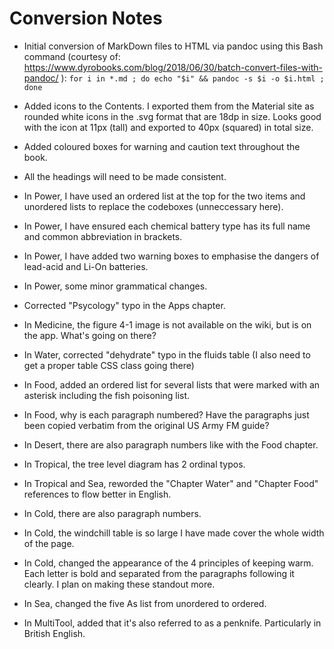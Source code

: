 # Conversion Notes
* Initial conversion of MarkDown files to HTML via pandoc using this Bash command (courtesy of: https://www.dyrobooks.com/blog/2018/06/30/batch-convert-files-with-pandoc/ ): `for i in *.md ; do echo "$i" && pandoc -s $i -o $i.html ; done`
* Added icons to the Contents. I exported them from the Material site as rounded white icons in the .svg format that are 18dp in size. Looks good with the icon at 11px (tall) and exported to 40px (squared) in total size.
* Added coloured boxes for warning and caution text throughout the book.
* All the headings will need to be made consistent.
* In Power, I have used an ordered list at the top for the two items and unordered lists to replace the codeboxes (unneccessary here).
* In Power, I have ensured each chemical battery type has its full name and common abbreviation in brackets.
* In Power, I have added two warning boxes to emphasise the dangers of lead-acid and Li-On batteries.
* In Power, some minor grammatical changes.
* Corrected "Psycology" typo in the Apps chapter.
* In Medicine, the figure 4-1 image is not available on the wiki, but is on the app. What's going on there?
* In Water, corrected "dehydrate" typo in the fluids table (I also need to get a proper table CSS class going there)
* In Food, added an ordered list for several lists that were marked with an asterisk including the fish poisoning list.
* In Food, why is each paragraph numbered? Have the paragraphs just been copied verbatim from the original US Army FM guide?
* In Desert, there are also paragraph numbers like with the Food chapter.
* In Tropical, the tree level diagram has 2 ordinal typos.
* In Tropical and Sea, reworded the "Chapter Water" and "Chapter Food" references to flow better in English.
* In Cold, there are also paragraph numbers.
* In Cold, the windchill table is so large I have made cover the whole width of the page.
* In Cold, changed the appearance of the 4 principles of keeping warm. Each letter is bold and separated from the paragraphs following it clearly. I plan on making these standout more.
* In Sea, changed the five As list from unordered to ordered.

* In MultiTool, added that it's also referred to as a penknife. Particularly in British English.